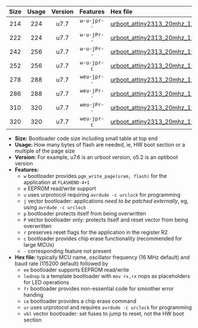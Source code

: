 |Size|Usage|Version|Features|Hex file|
|:-:|:-:|:-:|:-:|:--|
|214|224|u7.7|`w-u-jpr--`|[urboot_attiny2313_20mhz_115200bps_lednop_ur_vbl.hex](https://raw.githubusercontent.com/stefanrueger/urboot.hex/main/mcus/attiny2313/fcpu_20mhz/115200_bps/urboot_attiny2313_20mhz_115200bps_lednop_ur_vbl.hex)|
|222|224|u7.7|`w-u-jPr--`|[urboot_attiny2313_20mhz_115200bps_ur_vbl.hex](https://raw.githubusercontent.com/stefanrueger/urboot.hex/main/mcus/attiny2313/fcpu_20mhz/115200_bps/urboot_attiny2313_20mhz_115200bps_ur_vbl.hex)|
|242|256|u7.7|`w-u-jPr--`|[urboot_attiny2313_20mhz_115200bps_lednop_fr_ur_vbl.hex](https://raw.githubusercontent.com/stefanrueger/urboot.hex/main/mcus/attiny2313/fcpu_20mhz/115200_bps/urboot_attiny2313_20mhz_115200bps_lednop_fr_ur_vbl.hex)|
|252|256|u7.7|`w-u-jpr-c`|[urboot_attiny2313_20mhz_115200bps_lednop_fr_ce_ur_vbl.hex](https://raw.githubusercontent.com/stefanrueger/urboot.hex/main/mcus/attiny2313/fcpu_20mhz/115200_bps/urboot_attiny2313_20mhz_115200bps_lednop_fr_ce_ur_vbl.hex)|
|278|288|u7.7|`weu-jpr--`|[urboot_attiny2313_20mhz_115200bps_ee_lednop_ur_vbl.hex](https://raw.githubusercontent.com/stefanrueger/urboot.hex/main/mcus/attiny2313/fcpu_20mhz/115200_bps/urboot_attiny2313_20mhz_115200bps_ee_lednop_ur_vbl.hex)|
|286|288|u7.7|`weu-jPr--`|[urboot_attiny2313_20mhz_115200bps_ee_ur_vbl.hex](https://raw.githubusercontent.com/stefanrueger/urboot.hex/main/mcus/attiny2313/fcpu_20mhz/115200_bps/urboot_attiny2313_20mhz_115200bps_ee_ur_vbl.hex)|
|310|320|u7.7|`weu-jPr--`|[urboot_attiny2313_20mhz_115200bps_ee_lednop_fr_ur_vbl.hex](https://raw.githubusercontent.com/stefanrueger/urboot.hex/main/mcus/attiny2313/fcpu_20mhz/115200_bps/urboot_attiny2313_20mhz_115200bps_ee_lednop_fr_ur_vbl.hex)|
|320|320|u7.7|`weu-jpr-c`|[urboot_attiny2313_20mhz_115200bps_ee_lednop_fr_ce_ur_vbl.hex](https://raw.githubusercontent.com/stefanrueger/urboot.hex/main/mcus/attiny2313/fcpu_20mhz/115200_bps/urboot_attiny2313_20mhz_115200bps_ee_lednop_fr_ce_ur_vbl.hex)|

- **Size:** Bootloader code size including small table at top end
- **Usage:** How many bytes of flash are needed, ie, HW boot section or a multiple of the page size
- **Version:** For example, u7.6 is an urboot version, o5.2 is an optiboot version
- **Features:**
  + `w` bootloader provides `pgm_write_page(sram, flash)` for the application at `FLASHEND-4+1`
  + `e` EEPROM read/write support
  + `u` uses urprotocol requiring `avrdude -c urclock` for programming
  + `j` vector bootloader: applications *need to be patched externally*, eg, using `avrdude -c urclock`
  + `p` bootloader protects itself from being overwritten
  + `P` vector bootloader only: protects itself and reset vector from being overwritten
  + `r` preserves reset flags for the application in the register R2
  + `c` bootloader provides chip erase functionality (recommended for large MCUs)
  + `-` corresponding feature not present
- **Hex file:** typically MCU name, oscillator frequency (16 MHz default) and baud rate (115200 default) followed by
  + `ee` bootloader supports EEPROM read/write
  + `lednop` is a template bootloader with `mov rx,rx` nops as placeholders for LED operations
  + `fr` bootloader provides non-essential code for smoother error handing
  + `ce` bootloader provides a chip erase command
  + `ur` uses urprotocol and requires `avrdude -c urclock` for programming
  + `vbl` vector bootloader: set fuses to jump to reset, not the HW boot section

